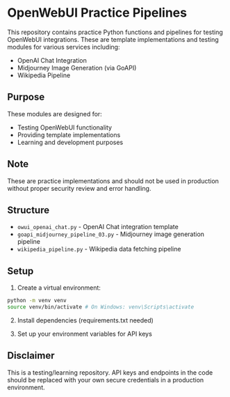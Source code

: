 # OpenWebUI Practice Pipelines

This repository contains practice Python functions and pipelines for testing OpenWebUI integrations. These are template implementations and testing modules for various services including:

- OpenAI Chat Integration
- Midjourney Image Generation (via GoAPI)
- Wikipedia Pipeline

## Purpose

These modules are designed for:
- Testing OpenWebUI functionality
- Providing template implementations
- Learning and development purposes

## Note

These are practice implementations and should not be used in production without proper security review and error handling.

## Structure

- `owui_openai_chat.py` - OpenAI Chat integration template
- `goapi_midjourney_pipeline_03.py` - Midjourney image generation pipeline
- `wikipedia_pipeline.py` - Wikipedia data fetching pipeline

## Setup

1. Create a virtual environment:

```bash
python -m venv venv
source venv/bin/activate # On Windows: venv\Scripts\activate
```

2. Install dependencies (requirements.txt needed)

3. Set up your environment variables for API keys

## Disclaimer

This is a testing/learning repository. API keys and endpoints in the code should be replaced with your own secure credentials in a production environment.